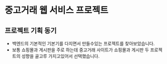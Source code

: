 중고거래 웹 서비스 프로젝트
=============
프로젝트 기획 동기
-------------
* 백엔드의 기본적인 기본기를 다지면서 만들수있는 프로젝트를 찾아보았습니다.
* 보통 쇼핑몰과 게시판을 주로 하는데 중고거래 사이트가 쇼핑몰과 게시판 두 프로젝트의 성향을 골고루 가지고있어서 선택했습니다.

